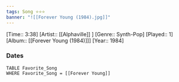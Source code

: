 ```yaml
---
tags: Song ⭐⭐⭐ 
banner: "![[Forever Young (1984).jpg]]"
---
```

[Time:: 3:38]
[Artist:: [[Alphaville]] ]
[Genre:: Synth-Pop]
[Played:: 1]
[Album:: [[Forever Young (1984)]]]
[Year:: 1984]
### Dates
````dataview
TABLE Favorite_Song
WHERE Favorite_Song = [[Forever Young]]
````